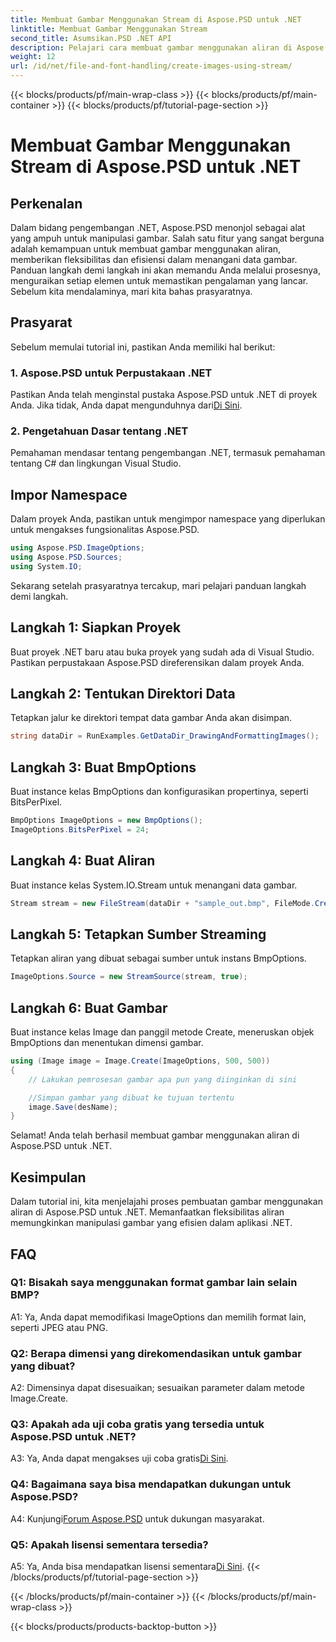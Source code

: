 ```yaml
---
title: Membuat Gambar Menggunakan Stream di Aspose.PSD untuk .NET
linktitle: Membuat Gambar Menggunakan Stream
second_title: Asumsikan.PSD .NET API
description: Pelajari cara membuat gambar menggunakan aliran di Aspose.PSD untuk .NET. Ikuti panduan langkah demi langkah kami untuk manipulasi gambar yang efisien.
weight: 12
url: /id/net/file-and-font-handling/create-images-using-stream/
---
```


{{< blocks/products/pf/main-wrap-class >}}
{{< blocks/products/pf/main-container >}}
{{< blocks/products/pf/tutorial-page-section >}}

# Membuat Gambar Menggunakan Stream di Aspose.PSD untuk .NET

## Perkenalan

Dalam bidang pengembangan .NET, Aspose.PSD menonjol sebagai alat yang ampuh untuk manipulasi gambar. Salah satu fitur yang sangat berguna adalah kemampuan untuk membuat gambar menggunakan aliran, memberikan fleksibilitas dan efisiensi dalam menangani data gambar. Panduan langkah demi langkah ini akan memandu Anda melalui prosesnya, menguraikan setiap elemen untuk memastikan pengalaman yang lancar. Sebelum kita mendalaminya, mari kita bahas prasyaratnya.

## Prasyarat

Sebelum memulai tutorial ini, pastikan Anda memiliki hal berikut:

### 1. Aspose.PSD untuk Perpustakaan .NET
 Pastikan Anda telah menginstal pustaka Aspose.PSD untuk .NET di proyek Anda. Jika tidak, Anda dapat mengunduhnya dari[Di Sini](https://releases.aspose.com/psd/net/).

### 2. Pengetahuan Dasar tentang .NET
Pemahaman mendasar tentang pengembangan .NET, termasuk pemahaman tentang C# dan lingkungan Visual Studio.

## Impor Namespace

Dalam proyek Anda, pastikan untuk mengimpor namespace yang diperlukan untuk mengakses fungsionalitas Aspose.PSD.

```csharp
using Aspose.PSD.ImageOptions;
using Aspose.PSD.Sources;
using System.IO;
```

Sekarang setelah prasyaratnya tercakup, mari pelajari panduan langkah demi langkah.

## Langkah 1: Siapkan Proyek

Buat proyek .NET baru atau buka proyek yang sudah ada di Visual Studio. Pastikan perpustakaan Aspose.PSD direferensikan dalam proyek Anda.

## Langkah 2: Tentukan Direktori Data

Tetapkan jalur ke direktori tempat data gambar Anda akan disimpan.

```csharp
string dataDir = RunExamples.GetDataDir_DrawingAndFormattingImages();
```

## Langkah 3: Buat BmpOptions

Buat instance kelas BmpOptions dan konfigurasikan propertinya, seperti BitsPerPixel.

```csharp
BmpOptions ImageOptions = new BmpOptions();
ImageOptions.BitsPerPixel = 24;
```

## Langkah 4: Buat Aliran

Buat instance kelas System.IO.Stream untuk menangani data gambar.

```csharp
Stream stream = new FileStream(dataDir + "sample_out.bmp", FileMode.Create);
```

## Langkah 5: Tetapkan Sumber Streaming

Tetapkan aliran yang dibuat sebagai sumber untuk instans BmpOptions.

```csharp
ImageOptions.Source = new StreamSource(stream, true);
```

## Langkah 6: Buat Gambar

Buat instance kelas Image dan panggil metode Create, meneruskan objek BmpOptions dan menentukan dimensi gambar.

```csharp
using (Image image = Image.Create(ImageOptions, 500, 500))
{
    // Lakukan pemrosesan gambar apa pun yang diinginkan di sini

    //Simpan gambar yang dibuat ke tujuan tertentu
    image.Save(desName);
}
```

Selamat! Anda telah berhasil membuat gambar menggunakan aliran di Aspose.PSD untuk .NET.

## Kesimpulan

Dalam tutorial ini, kita menjelajahi proses pembuatan gambar menggunakan aliran di Aspose.PSD untuk .NET. Memanfaatkan fleksibilitas aliran memungkinkan manipulasi gambar yang efisien dalam aplikasi .NET.

## FAQ

### Q1: Bisakah saya menggunakan format gambar lain selain BMP?

A1: Ya, Anda dapat memodifikasi ImageOptions dan memilih format lain, seperti JPEG atau PNG.

### Q2: Berapa dimensi yang direkomendasikan untuk gambar yang dibuat?

A2: Dimensinya dapat disesuaikan; sesuaikan parameter dalam metode Image.Create.

### Q3: Apakah ada uji coba gratis yang tersedia untuk Aspose.PSD untuk .NET?

 A3: Ya, Anda dapat mengakses uji coba gratis[Di Sini](https://releases.aspose.com/).

### Q4: Bagaimana saya bisa mendapatkan dukungan untuk Aspose.PSD?

 A4: Kunjungi[Forum Aspose.PSD](https://forum.aspose.com/c/psd/34) untuk dukungan masyarakat.

### Q5: Apakah lisensi sementara tersedia?

 A5: Ya, Anda bisa mendapatkan lisensi sementara[Di Sini](https://purchase.aspose.com/temporary-license/).
{{< /blocks/products/pf/tutorial-page-section >}}

{{< /blocks/products/pf/main-container >}}
{{< /blocks/products/pf/main-wrap-class >}}

{{< blocks/products/products-backtop-button >}}

